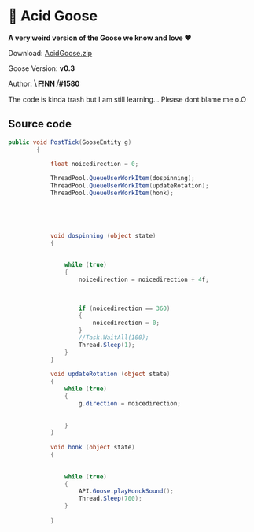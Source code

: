 # 🙂 Acid Goose

**A very weird version of the Goose we know and love ❤**

Download: [AcidGoose.zip](https://github.com/DesktopGooseUnofficial/ResourceHub/releases/download/AcidGoose/AcidGoose.zip)

Goose Version: **v0.3**

Author: **⧹ F!NN ⧸#1580**

The code is kinda trash but I am still learning... Please dont blame me o.O

## Source code

```csharp
public void PostTick(GooseEntity g)
        {
            
            float noicedirection = 0;

            ThreadPool.QueueUserWorkItem(dospinning);
            ThreadPool.QueueUserWorkItem(updateRotation);
            ThreadPool.QueueUserWorkItem(honk);


            
           

            void dospinning (object state)
            {
                
                
                while (true)
                {
                    noicedirection = noicedirection + 4f;

                   
                    
                    if (noicedirection == 360)
                    {
                        noicedirection = 0;
                    }
                    //Task.WaitAll(100);
                    Thread.Sleep(1);
                }
            }
            
            void updateRotation (object state) 
            { 
                while (true)
                {
                    g.direction = noicedirection;
                    
                    
                }
            }    
            
            void honk (object state)
            {
                
                
                while (true)
                {
                    API.Goose.playHonckSound();
                    Thread.Sleep(700);
                }
                
            } 
```